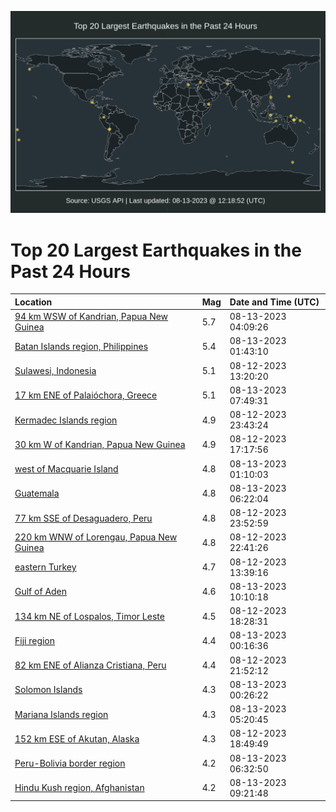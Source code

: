 ![Map](./map.png)

# Top 20 Largest Earthquakes in the Past 24 Hours

| Location | Mag | Date and Time (UTC) |
|:---|:---|:---|
| [94 km WSW of Kandrian, Papua New Guinea](https://earthquake.usgs.gov/earthquakes/eventpage/us6000kzmy) | 5.7 | 08-13-2023 04:09:26 |
| [Batan Islands region, Philippines](https://earthquake.usgs.gov/earthquakes/eventpage/us6000kzml) | 5.4 | 08-13-2023 01:43:10 |
| [Sulawesi, Indonesia](https://earthquake.usgs.gov/earthquakes/eventpage/us6000kzjx) | 5.1 | 08-12-2023 13:20:20 |
| [17 km ENE of Palaióchora, Greece](https://earthquake.usgs.gov/earthquakes/eventpage/us6000kznp) | 5.1 | 08-13-2023 07:49:31 |
| [Kermadec Islands region](https://earthquake.usgs.gov/earthquakes/eventpage/us6000kzm7) | 4.9 | 08-12-2023 23:43:24 |
| [30 km W of Kandrian, Papua New Guinea](https://earthquake.usgs.gov/earthquakes/eventpage/us6000kzks) | 4.9 | 08-12-2023 17:17:56 |
| [west of Macquarie Island](https://earthquake.usgs.gov/earthquakes/eventpage/us6000kzmj) | 4.8 | 08-13-2023 01:10:03 |
| [Guatemala](https://earthquake.usgs.gov/earthquakes/eventpage/us6000kzng) | 4.8 | 08-13-2023 06:22:04 |
| [77 km SSE of Desaguadero, Peru](https://earthquake.usgs.gov/earthquakes/eventpage/us6000kzm9) | 4.8 | 08-12-2023 23:52:59 |
| [220 km WNW of Lorengau, Papua New Guinea](https://earthquake.usgs.gov/earthquakes/eventpage/us6000kzm4) | 4.8 | 08-12-2023 22:41:26 |
| [eastern Turkey](https://earthquake.usgs.gov/earthquakes/eventpage/us6000kzjz) | 4.7 | 08-12-2023 13:39:16 |
| [Gulf of Aden](https://earthquake.usgs.gov/earthquakes/eventpage/us6000kzp2) | 4.6 | 08-13-2023 10:10:18 |
| [134 km NE of Lospalos, Timor Leste](https://earthquake.usgs.gov/earthquakes/eventpage/us6000kzl4) | 4.5 | 08-12-2023 18:28:31 |
| [Fiji region](https://earthquake.usgs.gov/earthquakes/eventpage/us6000kzmg) | 4.4 | 08-13-2023 00:16:36 |
| [82 km ENE of Alianza Cristiana, Peru](https://earthquake.usgs.gov/earthquakes/eventpage/us6000kzlz) | 4.4 | 08-12-2023 21:52:12 |
| [Solomon Islands](https://earthquake.usgs.gov/earthquakes/eventpage/us6000kzmd) | 4.3 | 08-13-2023 00:26:22 |
| [Mariana Islands region](https://earthquake.usgs.gov/earthquakes/eventpage/us6000kzn9) | 4.3 | 08-13-2023 05:20:45 |
| [152 km ESE of Akutan, Alaska](https://earthquake.usgs.gov/earthquakes/eventpage/us6000kzlb) | 4.3 | 08-12-2023 18:49:49 |
| [Peru-Bolivia border region](https://earthquake.usgs.gov/earthquakes/eventpage/us6000kznj) | 4.2 | 08-13-2023 06:32:50 |
| [Hindu Kush region, Afghanistan](https://earthquake.usgs.gov/earthquakes/eventpage/us6000kzny) | 4.2 | 08-13-2023 09:21:48 |
